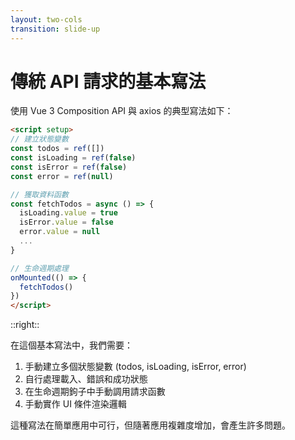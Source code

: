 ```yaml
---
layout: two-cols
transition: slide-up
---
```


# 傳統 API 請求的基本寫法

使用 Vue 3 Composition API 與 axios 的典型寫法如下：

```html {all}
<script setup>
// 建立狀態變數
const todos = ref([])
const isLoading = ref(false)
const isError = ref(false)
const error = ref(null)

// 獲取資料函數
const fetchTodos = async () => {
  isLoading.value = true
  isError.value = false
  error.value = null
  ...
}

// 生命週期處理
onMounted(() => {
  fetchTodos()
})
</script>
```

::right::

<div class="mt-22 ml-10">

在這個基本寫法中，我們需要：

1. <span v-mark.red="3">手動建立多個狀態變數</span> (todos, isLoading, isError, error)
2. 自行處理載入、錯誤和成功狀態
3. 在生命週期鉤子中手動調用請求函數
4. 手動實作 UI 條件渲染邏輯

這種寫法在簡單應用中可行，但隨著應用複雜度增加，會產生許多問題。
</div>
